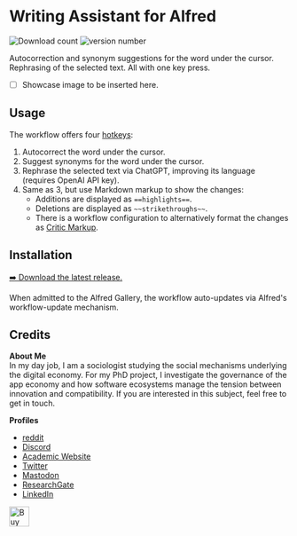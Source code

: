 # Writing Assistant for Alfred
![Download count](https://img.shields.io/github/downloads/chrisgrieser/alfred-writing-assistant/total?label=Total%20Downloads&style=plastic)
![version number](https://img.shields.io/github/v/release/chrisgrieser/alfred-writing-assistant?label=Latest%20Release&style=plastic)

Autocorrection and synonym suggestions for the word under the cursor. Rephrasing
of the selected text. All with one key press.

- [ ] Showcase image to be inserted here.

## Usage
The workflow offers four [hotkeys](https://www.alfredapp.com/help/workflows/triggers/hotkey/):

1. Autocorrect the word under the cursor.
2. Suggest synonyms for the word under the cursor.
3. Rephrase the selected text via ChatGPT, improving its language (requires
   OpenAI API key).
4. Same as 3, but use Markdown markup to show the changes:
	+ Additions are displayed as `==highlights==`.
	+ Deletions are displayed as `~~strikethroughs~~`.
	+ There is a workflow configuration to alternatively format the changes as
	  [Critic Markup](https://github.com/CriticMarkup/CriticMarkup-toolkit).

## Installation
[➡️ Download the latest release.](https://github.com/{{repo}}/releases/latest)

When admitted to the Alfred Gallery, the workflow auto-updates via Alfred's
workflow-update mechanism.

<!-- vale Google.FirstPerson = NO -->
## Credits
__About Me__  
In my day job, I am a sociologist studying the social mechanisms underlying the
digital economy. For my PhD project, I investigate the governance of the app
economy and how software ecosystems manage the tension between innovation and
compatibility. If you are interested in this subject, feel free to get in touch.

__Profiles__  
- [reddit](https://www.reddit.com/user/pseudometapseudo)
- [Discord](https://discordapp.com/users/462774483044794368/)
- [Academic Website](https://chris-grieser.de/)
- [Twitter](https://twitter.com/pseudo_meta)
- [Mastodon](https://pkm.social/@pseudometa)
- [ResearchGate](https://www.researchgate.net/profile/Christopher-Grieser)
- [LinkedIn](https://www.linkedin.com/in/christopher-grieser-ba693b17a/)

<a href='https://ko-fi.com/Y8Y86SQ91' target='_blank'>
	<img
	height='36'
	style='border:0px;height:36px;'
	src='https://cdn.ko-fi.com/cdn/kofi1.png?v=3'
	border='0'
	alt='Buy Me a Coffee at ko-fi.com'
/></a>

